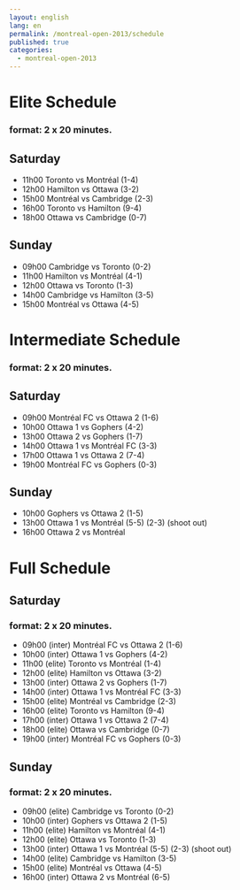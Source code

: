 ```yaml
---
layout: english
lang: en
permalink: /montreal-open-2013/schedule
published: true
categories:
  - montreal-open-2013
---
```


# Elite Schedule

### format: 2 x 20 minutes.

## Saturday

* 11h00 Toronto vs Montréal   (1-4)
* 12h00 Hamilton vs Ottawa    (3-2)
* 15h00 Montréal vs Cambridge (2-3)
* 16h00 Toronto vs Hamilton   (9-4)
* 18h00 Ottawa vs Cambridge   (0-7)

## Sunday

* 09h00 Cambridge vs Toronto    (0-2)
* 11h00 Hamilton vs Montréal    (4-1)
* 12h00 Ottawa vs Toronto       (1-3)
* 14h00 Cambridge vs Hamilton   (3-5)
* 15h00 Montréal vs Ottawa      (4-5)


# Intermediate Schedule

### format: 2 x 20 minutes.

## Saturday

* 09h00 Montréal FC vs Ottawa 2 (1-6)
* 10h00 Ottawa 1 vs Gophers     (4-2)
* 13h00 Ottawa 2 vs Gophers     (1-7)
* 14h00 Ottawa 1 vs Montréal FC (3-3)
* 17h00 Ottawa 1 vs Ottawa 2    (7-4)
* 19h00 Montréal FC vs Gophers  (0-3)

## Sunday

* 10h00 Gophers vs Ottawa 2     (1-5)
* 13h00 Ottawa 1 vs Montréal    (5-5) (2-3) (shoot out)
* 16h00 Ottawa 2 vs Montréal


# Full Schedule

## Saturday

### format: 2 x 20 minutes.

* 09h00 (inter) Montréal FC vs Ottawa 2 (1-6)
* 10h00 (inter) Ottawa 1 vs Gophers     (4-2)
* 11h00 (elite) Toronto vs Montréal     (1-4)
* 12h00 (elite) Hamilton vs Ottawa      (3-2)
* 13h00 (inter) Ottawa 2 vs Gophers     (1-7)
* 14h00 (inter) Ottawa 1 vs Montréal FC (3-3)
* 15h00 (elite) Montréal vs Cambridge   (2-3)
* 16h00 (elite) Toronto vs Hamilton     (9-4)
* 17h00 (inter) Ottawa 1 vs Ottawa 2    (7-4)
* 18h00 (elite) Ottawa vs Cambridge     (0-7)
* 19h00 (inter) Montréal FC vs Gophers  (0-3)

## Sunday

### format: 2 x 20 minutes.

* 09h00 (elite) Cambridge vs Toronto    (0-2)
* 10h00 (inter) Gophers vs Ottawa 2     (1-5)
* 11h00 (elite) Hamilton vs Montréal    (4-1)
* 12h00 (elite) Ottawa vs Toronto       (1-3)
* 13h00 (inter) Ottawa 1 vs Montréal    (5-5) (2-3) (shoot out)
* 14h00 (elite) Cambridge vs Hamilton   (3-5)
* 15h00 (elite) Montréal vs Ottawa      (4-5)
* 16h00 (inter) Ottawa 2 vs Montréal    (6-5)
